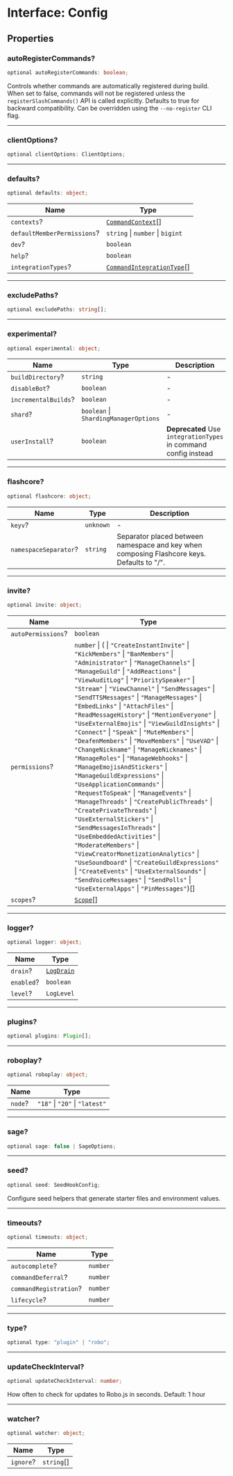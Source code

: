 # Interface: Config

## Properties

### autoRegisterCommands?

```ts
optional autoRegisterCommands: boolean;
```

Controls whether commands are automatically registered during build.
When set to false, commands will not be registered unless the `registerSlashCommands()` API is called explicitly.
Defaults to true for backward compatibility.
Can be overridden using the `--no-register` CLI flag.

***

### clientOptions?

```ts
optional clientOptions: ClientOptions;
```

***

### defaults?

```ts
optional defaults: object;
```

| Name | Type |
| ------ | ------ |
| `contexts`? | [`CommandContext`](TypeAlias.CommandContext.md)[] |
| `defaultMemberPermissions`? | `string` \| `number` \| `bigint` |
| `dev`? | `boolean` |
| `help`? | `boolean` |
| `integrationTypes`? | [`CommandIntegrationType`](TypeAlias.CommandIntegrationType.md)[] |

***

### excludePaths?

```ts
optional excludePaths: string[];
```

***

### experimental?

```ts
optional experimental: object;
```

| Name | Type | Description |
| ------ | ------ | ------ |
| `buildDirectory`? | `string` | - |
| `disableBot`? | `boolean` | - |
| `incrementalBuilds`? | `boolean` | - |
| `shard`? | `boolean` \| `ShardingManagerOptions` | - |
| `userInstall`? | `boolean` | **Deprecated** Use `integrationTypes` in command config instead |

***

### flashcore?

```ts
optional flashcore: object;
```

| Name | Type | Description |
| ------ | ------ | ------ |
| `keyv`? | `unknown` | - |
| `namespaceSeparator`? | `string` | Separator placed between namespace and key when composing Flashcore keys. Defaults to "/". |

***

### invite?

```ts
optional invite: object;
```

| Name | Type |
| ------ | ------ |
| `autoPermissions`? | `boolean` |
| `permissions`? | `number` \| ( \| `"CreateInstantInvite"` \| `"KickMembers"` \| `"BanMembers"` \| `"Administrator"` \| `"ManageChannels"` \| `"ManageGuild"` \| `"AddReactions"` \| `"ViewAuditLog"` \| `"PrioritySpeaker"` \| `"Stream"` \| `"ViewChannel"` \| `"SendMessages"` \| `"SendTTSMessages"` \| `"ManageMessages"` \| `"EmbedLinks"` \| `"AttachFiles"` \| `"ReadMessageHistory"` \| `"MentionEveryone"` \| `"UseExternalEmojis"` \| `"ViewGuildInsights"` \| `"Connect"` \| `"Speak"` \| `"MuteMembers"` \| `"DeafenMembers"` \| `"MoveMembers"` \| `"UseVAD"` \| `"ChangeNickname"` \| `"ManageNicknames"` \| `"ManageRoles"` \| `"ManageWebhooks"` \| `"ManageEmojisAndStickers"` \| `"ManageGuildExpressions"` \| `"UseApplicationCommands"` \| `"RequestToSpeak"` \| `"ManageEvents"` \| `"ManageThreads"` \| `"CreatePublicThreads"` \| `"CreatePrivateThreads"` \| `"UseExternalStickers"` \| `"SendMessagesInThreads"` \| `"UseEmbeddedActivities"` \| `"ModerateMembers"` \| `"ViewCreatorMonetizationAnalytics"` \| `"UseSoundboard"` \| `"CreateGuildExpressions"` \| `"CreateEvents"` \| `"UseExternalSounds"` \| `"SendVoiceMessages"` \| `"SendPolls"` \| `"UseExternalApps"` \| `"PinMessages"`)[] |
| `scopes`? | [`Scope`](TypeAlias.Scope.md)[] |

***

### logger?

```ts
optional logger: object;
```

| Name | Type |
| ------ | ------ |
| `drain`? | [`LogDrain`](TypeAlias.LogDrain.md) |
| `enabled`? | `boolean` |
| `level`? | `LogLevel` |

***

### plugins?

```ts
optional plugins: Plugin[];
```

***

### roboplay?

```ts
optional roboplay: object;
```

| Name | Type |
| ------ | ------ |
| `node`? | `"18"` \| `"20"` \| `"latest"` |

***

### sage?

```ts
optional sage: false | SageOptions;
```

***

### seed?

```ts
optional seed: SeedHookConfig;
```

Configure seed helpers that generate starter files and environment values.

***

### timeouts?

```ts
optional timeouts: object;
```

| Name | Type |
| ------ | ------ |
| `autocomplete`? | `number` |
| `commandDeferral`? | `number` |
| `commandRegistration`? | `number` |
| `lifecycle`? | `number` |

***

### type?

```ts
optional type: "plugin" | "robo";
```

***

### updateCheckInterval?

```ts
optional updateCheckInterval: number;
```

How often to check for updates to Robo.js in seconds. Default: 1 hour

***

### watcher?

```ts
optional watcher: object;
```

| Name | Type |
| ------ | ------ |
| `ignore`? | `string`[] |
